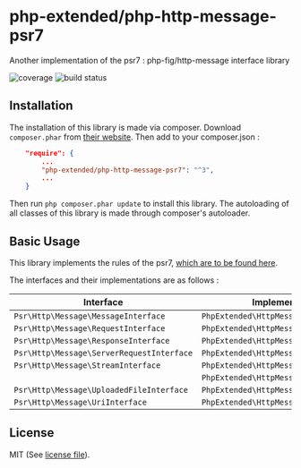 # php-extended/php-http-message-psr7
Another implementation of the psr7 : php-fig/http-message interface library

![coverage](https://gitlab.com/php-extended/php-http-message-psr7/badges/master/pipeline.svg?style=flat-square)
![build status](https://gitlab.com/php-extended/php-http-message-psr7/badges/master/coverage.svg?style=flat-square)


## Installation

The installation of this library is made via composer.
Download `composer.phar` from [their website](https://getcomposer.org/download/).
Then add to your composer.json :

```json
	"require": {
		...
		"php-extended/php-http-message-psr7": "^3",
		...
	}
```
Then run `php composer.phar update` to install this library.
The autoloading of all classes of this library is made through composer's autoloader.


## Basic Usage

This library implements the rules of the psr7, [which are to be found here](http://www.php-fig.org/psr/psr-7/).

The interfaces and their implementations are as follows :

| Interface                                 | Implementation                          |
|-------------------------------------------|-----------------------------------------|
| `Psr\Http\Message\MessageInterface`       | `PhpExtended\HttpMessage\Message`       |
| `Psr\Http\Message\RequestInterface`       | `PhpExtended\HttpMessage\Request`       |
| `Psr\Http\Message\ResponseInterface`      | `PhpExtended\HttpMessage\Response`      |
| `Psr\Http\Message\ServerRequestInterface` | `PhpExtended\HttpMessage\ServerRequest` |
| `Psr\Http\Message\StreamInterface`        | `PhpExtended\HttpMessage\StringStream`  |
|                                           | `PhpExtended\HttpMessage\FileStream`    |
| `Psr\Http\Message\UploadedFileInterface`  | `PhpExtended\HttpMessage\UploadedFile`  |
| `Psr\Http\Message\UriInterface`           | `PhpExtended\HttpMessage\Uri`           |


## License

MIT (See [license file](LICENSE)).
